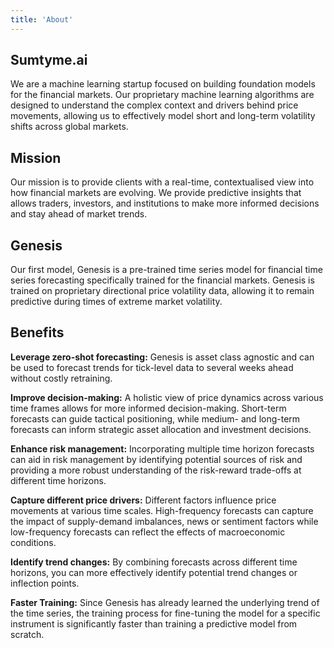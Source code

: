 ```yaml
---
title: 'About'
---
```


## Sumtyme.ai

We are a machine learning startup focused on building foundation models for the financial markets. Our proprietary machine learning algorithms are designed to understand the complex context and drivers behind price movements, allowing us to effectively model short and long-term volatility shifts across global markets. 


## Mission

Our mission is to provide clients with a real-time, contextualised view into how financial markets are evolving. We provide predictive insights that allows traders, investors, and institutions to make more informed decisions and stay ahead of market trends. 

## Genesis

Our first model, Genesis is a pre-trained time series model for financial time series forecasting specifically trained for the financial markets. Genesis is trained on proprietary directional price volatility data, allowing it to remain predictive during times of extreme market volatility. 


## Benefits

**Leverage zero-shot forecasting:** Genesis is asset class agnostic and can be used to forecast trends for tick-level data to several weeks ahead without costly retraining.

**Improve decision-making:** A holistic view of price dynamics across various time frames allows for more informed decision-making. Short-term forecasts can guide tactical positioning, while medium- and long-term forecasts can inform strategic asset allocation and investment decisions.

**Enhance risk management:** Incorporating multiple time horizon forecasts can aid in risk management by identifying potential sources of risk and providing a more robust understanding of the risk-reward trade-offs at different time horizons.

**Capture different price drivers:** Different factors influence price movements at various time scales. High-frequency forecasts can capture the impact of supply-demand imbalances, news or sentiment factors while low-frequency forecasts can reflect the effects of macroeconomic conditions. 

**Identify trend changes:** By combining forecasts across different time horizons, you can more effectively identify potential trend changes or inflection points.

**Faster Training:** Since Genesis has already learned the underlying trend of the time series, the training process for fine-tuning the model for a specific instrument is significantly faster than training a predictive model from scratch. 
